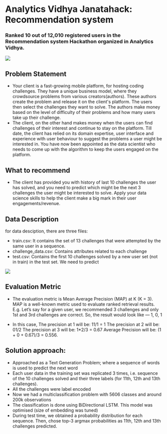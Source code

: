 # Analytics Vidhya Janatahack: Recommendation system

### Ranked 10 out of 12,010 registered users in the Recommendation system Hackathon organized in Analytics Vidhya.



![](https://github.com/anuj-glitch/Recommendation-system-Hackathon-Ranked-10/blob/master/submission.PNG)


## Problem Statement
 - Your client is a fast-growing mobile platform, for hosting coding challenges. They have a unique business model, where they crowdsource problems from various creators(authors). These authors create the problem and release it on the client's platform. The users then select the challenges they want to solve. The authors make money based on the level of difficulty of their problems and how many users take up their challenge.
 - The client, on the other hand makes money when the users can find challenges of their interest and continue to stay on the platform. Till date, the client has relied on its domain expertise, user interface and experience with user behaviour to suggest the problems a user might be interested in. You have now been appointed as the data scientist who needs to come up with the algorithm to keep the users engaged on the platform.

## What to recommend
 - The client has provided you with history of last 10 challenges the user has solved, and you need to predict which might be the next 3 challenges the user might be interested to solve. Apply your data science skills to help the client make a big mark in their user engagements/revenue.

## Data Description
for data desciption, there are three files:

 - train.csv: It contains the set of 13 challenges that were attempted by the same user in a sequence.
 - challenge_data.csv: Contains attributes related to each challenge
 - test.csv: Contains the first 10 challenges solved by a new user set (not in train) in the test set. We need to predict
 
![](https://github.com/anuj-glitch/Recommendation-system-Hackathon-Ranked-10/blob/master/data_desc.PNG)

## Evaluation Metric
 - The evaluation metric is Mean Average Precision (MAP) at K (K = 3). MAP is a well-known metric used to evaluate ranked retrieval results. E.g. Let’s say for a given user, we recommended 3 challenges and only 1st and 3rd challenges are correct. So, the result would look like — 1, 0, 1

 - In this case, The precision at 1 will be: 11/1 = 1 The precision at 2 will be: 01/2 The precision at 3 will be: 1*2/3 = 0.67 Average Precision will be: (1 + 0 + 0.67)/3 = 0.556.

## Solution approach:
- Approached as a Text Generation Problem; where a sequence of words is used to predict the next word
- Each user data in the training set was replicated 3 times, i.e. sequence of the 10 challenges solved and their three labels (for 11th, 12th and 13th challenges).
- All the challenges were label encoded
- Now we had a multiclassification problem with 5606 classes and around 200k observations
- The classification is done using BiDirectional LSTM. This model was optimised (size of embedding was tuned)
- During test time, we obtained a probability distribution for each sequence. Then, chose top-3 argmax probabilities as 11th, 12th and 13th challenges predicted.


